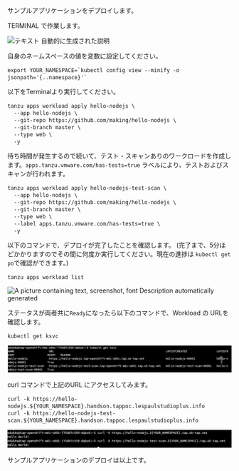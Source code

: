 

サンプルアプリケーションをデプロイします。

TERMINAL で作業します。

![テキスト
自動的に生成された説明](../media/image2.png)

自身のネームスペースの値を変数に設定してください。

```execute
export YOUR_NAMESPACE=`kubectl config view --minify -o jsonpath='{..namespace}'`
```

以下をTerminalより実行してください。

```execute
tanzu apps workload apply hello-nodejs \
  --app hello-nodejs \
  --git-repo https://github.com/making/hello-nodejs \
  --git-branch master \
  --type web \
  -y
```

待ち時間が発生するので続いて、テスト・スキャンありのワークロードを作成します。`apps.tanzu.vmware.com/has-tests=true` ラベルにより、テストおよびスキャンが行われます。

```execute
tanzu apps workload apply hello-nodejs-test-scan \
  --app hello-nodejs \
  --git-repo https://github.com/making/hello-nodejs \
  --git-branch master \
  --type web \
  --label apps.tanzu.vmware.com/has-tests=true \
  -y
```

以下のコマンドで、デプロイが完了したことを確認します。
(完了まで、5分ほどかかりますのでその間に何度か実行してください。現在の進捗は `kubectl get po`で確認ができます。)


```execute
tanzu apps workload list
```


![A picture containing text, screenshot, font Description automatically
generated](../media/image5.png)

ステータスが両者共に`Ready`になったら以下のコマンドで、Workload の URLを確認します。

```execute
kubectl get ksvc
```

![](../media/image6.png)

curl コマンドで上記のURL にアクセスしてみます。

```execute
curl -k https://hello-nodejs.${YOUR_NAMESPACE}.handson.tappoc.lespaulstudioplus.info
curl -k https://hello-nodejs-test-scan.${YOUR_NAMESPACE}.handson.tappoc.lespaulstudioplus.info
```

![](../media/image7.png)

サンプルアプリケーションのデプロイは以上です。
